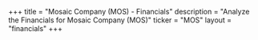 +++
title = "Mosaic Company (MOS) - Financials"
description = "Analyze the Financials for Mosaic Company (MOS)"
ticker = "MOS"
layout = "financials"
+++

